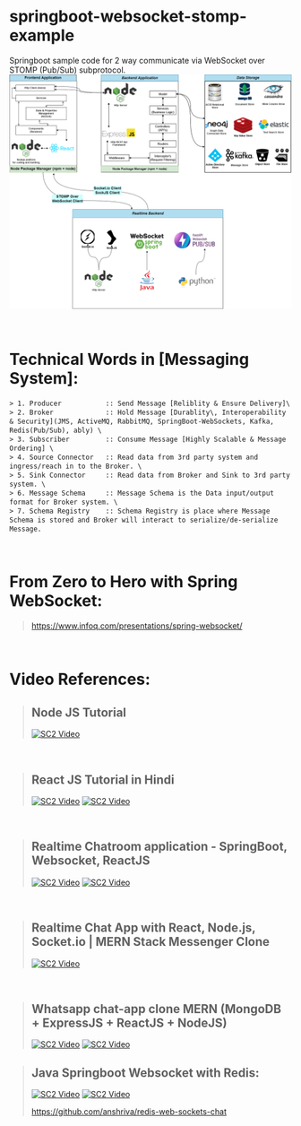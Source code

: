 # springboot-websocket-stomp-example
Springboot sample code for 2 way communicate via WebSocket over STOMP (Pub/Sub) subprotocol.
![IMG](WebSocket_Workflow_Design.drawio.png)

<br/>

# Technical Words in [Messaging System]:
```
> 1. Producer 			:: Send Message [Reliblity & Ensure Delivery]\
> 2. Broker   			:: Hold Message [Durablity\, Interoperability & Security](JMS, ActiveMQ, RabbitMQ, SpringBoot-WebSockets, Kafka, Redis(Pub/Sub), ably) \
> 3. Subscriber 		:: Consume Message [Highly Scalable & Message Ordering] \
> 4. Source Connector	:: Read data from 3rd party system and ingress/reach in to the Broker. \
> 5. Sink Connector		:: Read data from Broker and Sink to 3rd party system. \
> 6. Message Schema		:: Message Schema is the Data input/output format for Broker system. \
> 7. Schema Registry	:: Schema Registry is place where Message Schema is stored and Broker will interact to serialize/de-serialize Message.
```
<br/>

# From Zero to Hero with Spring WebSocket:
> https://www.infoq.com/presentations/spring-websocket/

<br/>

# Video References:

> ## Node JS Tutorial
> [![SC2 Video](https://img.youtube.com/vi/f2EqECiTBL8/0.jpg)](https://www.youtube.com/watch?v=f2EqECiTBL8)

<br/>

> ## React JS Tutorial in Hindi
> [![SC2 Video](https://img.youtube.com/vi/7FHb264a48o/0.jpg)](https://www.youtube.com/watch?v=7FHb264a48o&list=PL2PkZdv6p7ZkOivEPuNMOxpvmTT-0Q76U&index=3)
> [![SC2 Video](https://img.youtube.com/vi/ygsrt33azpk/0.jpg)](https://www.youtube.com/watch?v=ygsrt33azpk)

<br/>

> ## Realtime Chatroom application - SpringBoot, Websocket, ReactJS
> [![SC2 Video](https://img.youtube.com/vi/o_IjEDAuo8Y/0.jpg)](https://www.youtube.com/watch?v=o_IjEDAuo8Y)
> [![SC2 Video](https://img.youtube.com/vi/XY5CUuE6VOk/0.jpg)](https://www.youtube.com/watch?v=XY5CUuE6VOk&list=PLXy8DQl3058PNFvxOgb5k52Det1DGLWBW)

<br/>

> ## Realtime Chat App with React, Node.js, Socket.io | MERN Stack Messenger Clone
> [![SC2 Video](https://img.youtube.com/vi/HggSXt1Hzfk/0.jpg)](https://www.youtube.com/watch?v=HggSXt1Hzfk)

<br/>

> ## Whatsapp chat-app clone MERN (MongoDB + ExpressJS + ReactJS + NodeJS)
> [![SC2 Video](https://img.youtube.com/vi/UBFs84OQrko/0.jpg)](https://www.youtube.com/watch?v=UBFs84OQrko&list=PLStdkmnF3FJVW-Xat9K4i4SqvXT4E7I2g&index=1)
> [![SC2 Video](https://img.youtube.com/vi/d2_bcbUbCtc/0.jpg)](https://www.youtube.com/watch?v=d2_bcbUbCtc&t=16535s)

> ## Java Springboot Websocket with Redis:
> [![SC2 Video](https://img.youtube.com/vi/3mk5SvV4mzI/0.jpg)](https://www.youtube.com/watch?v=3mk5SvV4mzI)
> [![SC2 Video](https://img.youtube.com/vi/1LIyqHsum2g/0.jpg)](https://www.youtube.com/watch?v=1LIyqHsum2g)
> 
> https://github.com/anshriva/redis-web-sockets-chat
